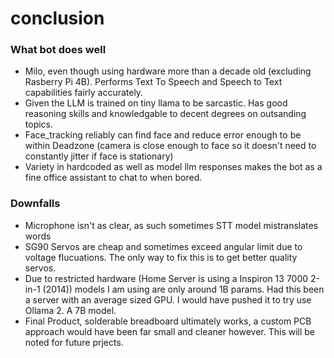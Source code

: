 # conclusion

### What bot does well
- Milo, even though using hardware more than a decade old (excluding Rasberry Pi 4B). Performs Text To Speech and Speech to Text capabilities fairly accurately.
- Given the LLM is trained on tiny llama to be sarcastic. Has good reasoning skills and knowledgable to decent degrees on outsanding topics.
- Face_tracking reliably can find face and reduce error enough to be within Deadzone (camera is close enough to face so it doesn't need to constantly jitter if face is stationary)
- Variety in hardcoded as well as model llm responses makes the bot as a fine office assistant to chat to when bored.  


### Downfalls
- Microphone isn't as clear, as such sometimes STT model mistranslates words
- SG90 Servos are cheap and sometimes exceed angular limit due to voltage flucuations. The only way to fix this is to get better quality servos.
- Due to restricted hardware (Home Server is using a Inspiron 13 7000 2-in-1 (2014)) models I am using are only around 1B params. Had this been a server with an average sized GPU. I would have pushed it to try use Ollama 2. A 7B model.
- Final Product, solderable breadboard ultimately works, a custom PCB approach would have been far small and cleaner however. This will be noted for future prjects.
